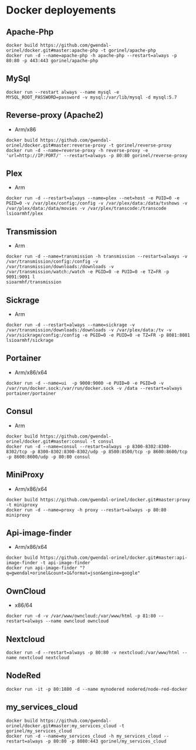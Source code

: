 # Docker deployements

## Apache-Php
```
docker build https://github.com/gwendal-orinel/docker.git#master:apache-php -t gorinel/apache-php
docker run -d --name=apache-php -h apache-php --restart=always -p 80:80 -p 443:443 gorinel/apache-php
```

## MySql
```
docker run --restart always --name mysql -e MYSQL_ROOT_PASSWORD=password -v mysql:/var/lib/mysql -d mysql:5.7
```

## Reverse-proxy (Apache2)
- Arm/x86
```
docker build https://github.com/gwendal-orinel/docker.git#master:reverse-proxy -t gorinel/reverse-proxy
docker run -d --name=reverse-proxy -h reverse-proxy -e 'url=http://IP:PORT/' --restart=always -p 80:80 gorinel/reverse-proxy
```

## Plex
- Arm
```
docker run -d --restart=always --name=plex --net=host -e PUID=0 -e PGID=0 -v /var/plex/config:/config -v /var/plex/data:/data/tvshows -v /var/plex/data:/data/movies -v /var/plex/transcode:/transcode lsioarmhf/plex
```

## Transmission
- Arm
```
docker run -d --name=transmission -h transmission --restart=always -v /var/transmission/config:/config -v /var/transmission/downloads:/downloads -v /var/transmission/watch:/watch -e PGID=0 -e PUID=0 -e TZ=FR -p 9091:9091 l
sioarmhf/transmission
```

## Sickrage
- Arm
```
docker run -d --restart=always --name=sickrage -v /var/transmission/downloads:/downloads -v /var/plex/data:/tv -v /var/sickrage/config:/config -e PGID=0 -e PUID=0 -e TZ=FR -p 8081:8081 lsioarmhf/sickrage
```

## Portainer
- Arm/x86/x64
```
docker run -d --name=ui  -p 9000:9000 -e PUID=0 -e PGID=0 -v /var/run/docker.sock:/var/run/docker.sock -v /data --restart=always portainer/portainer
```

## Consul
- Arm
```
docker build https://github.com/gwendal-orinel/docker.git#master:consul -t consul
docker run -d --name=consul --restart=always -p 8300-8302:8300-8302/tcp -p 8300-8302:8300-8302/udp -p 8500:8500/tcp -p 8600:8600/tcp -p 8600:8600/udp -p 80:80 consul
```

## MiniProxy
- Arm/x86/x64
```
docker build https://github.com/gwendal-orinel/docker.git#master:proxy -t miniproxy
docker run -d --name=proxy -h proxy --restart=always -p 80:80 miniproxy
```

## Api-image-finder
- Arm/x86/x64
```
docker build https://github.com/gwendal-orinel/docker.git#master:api-image-finder -t api-image-finder
docker run api-image-finder "?q=gwendal+orinel&count=1&format=json&engine=google"
```

## OwnCloud
- x86/64
```
docker run -d -v /var/www/owncloud:/var/www/html -p 81:80 --restart=always --name owncloud owncloud
```

## Nextcloud
```
docker run -d --restart=always -p 80:80 -v nextcloud:/var/www/html --name nextcloud nextcloud
```

## NodeRed
```
docker run -it -p 80:1880 -d --name mynodered nodered/node-red-docker
```

## my_services_cloud
```
docker build https://github.com/gwendal-orinel/docker.git#master:my_services_cloud -t gorinel/my_services_cloud
docker run -d --name=my_services_cloud -h my_services_cloud --restart=always -p 80:80 -p 8080:443 gorinel/my_services_cloud
```
